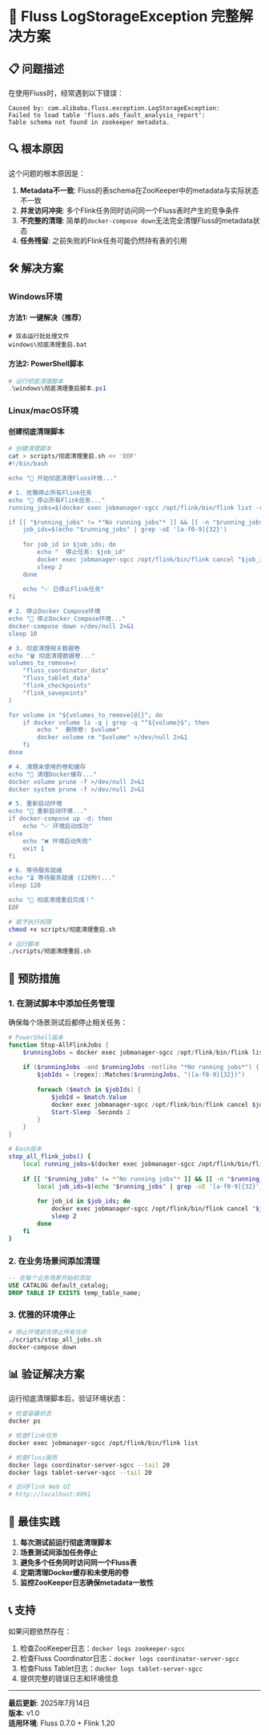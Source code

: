 # 🔧 Fluss LogStorageException 完整解决方案

## 📋 问题描述

在使用Fluss时，经常遇到以下错误：

```
Caused by: com.alibaba.fluss.exception.LogStorageException: 
Failed to load table 'fluss.ads_fault_analysis_report': 
Table schema not found in zookeeper metadata.
```

## 🔍 根本原因

这个问题的根本原因是：

1. **Metadata不一致**: Fluss的表schema在ZooKeeper中的metadata与实际状态不一致
2. **并发访问冲突**: 多个Flink任务同时访问同一个Fluss表时产生的竞争条件
3. **不完整的清理**: 简单的`docker-compose down`无法完全清理Fluss的metadata状态
4. **任务残留**: 之前失败的Flink任务可能仍然持有表的引用

## 🛠️ 解决方案

### Windows环境

#### 方法1: 一键解决（推荐）
```batch
# 双击运行批处理文件
windows\彻底清理重启.bat
```

#### 方法2: PowerShell脚本
```powershell
# 运行彻底清理脚本
.\windows\彻底清理重启脚本.ps1
```

### Linux/macOS环境

#### 创建彻底清理脚本
```bash
# 创建清理脚本
cat > scripts/彻底清理重启.sh << 'EOF'
#!/bin/bash

echo "🧹 开始彻底清理Fluss环境..."

# 1. 优雅停止所有Flink任务
echo "🛑 停止所有Flink任务..."
running_jobs=$(docker exec jobmanager-sgcc /opt/flink/bin/flink list -r 2>/dev/null)

if [[ "$running_jobs" != *"No running jobs"* ]] && [[ -n "$running_jobs" ]]; then
    job_ids=$(echo "$running_jobs" | grep -oE '[a-f0-9]{32}')
    
    for job_id in $job_ids; do
        echo "  停止任务: $job_id"
        docker exec jobmanager-sgcc /opt/flink/bin/flink cancel "$job_id" >/dev/null 2>&1
        sleep 2
    done
    
    echo "✅ 已停止Flink任务"
fi

# 2. 停止Docker Compose环境
echo "🛑 停止Docker Compose环境..."
docker-compose down >/dev/null 2>&1
sleep 10

# 3. 彻底清理相关数据卷
echo "🗑️ 彻底清理数据卷..."
volumes_to_remove=(
    "fluss_coordinator_data"
    "fluss_tablet_data"
    "flink_checkpoints"
    "flink_savepoints"
)

for volume in "${volumes_to_remove[@]}"; do
    if docker volume ls -q | grep -q "^${volume}$"; then
        echo "  删除卷: $volume"
        docker volume rm "$volume" >/dev/null 2>&1
    fi
done

# 4. 清理未使用的卷和缓存
echo "🧹 清理Docker缓存..."
docker volume prune -f >/dev/null 2>&1
docker system prune -f >/dev/null 2>&1

# 5. 重新启动环境
echo "🚀 重新启动环境..."
if docker-compose up -d; then
    echo "✅ 环境启动成功"
else
    echo "❌ 环境启动失败"
    exit 1
fi

# 6. 等待服务就绪
echo "⏳ 等待服务就绪 (120秒)..."
sleep 120

echo "🎉 彻底清理重启完成！"
EOF

# 赋予执行权限
chmod +x scripts/彻底清理重启.sh

# 运行脚本
./scripts/彻底清理重启.sh
```

## 🔄 预防措施

### 1. 在测试脚本中添加任务管理

确保每个场景测试后都停止相关任务：

```powershell
# PowerShell版本
function Stop-AllFlinkJobs {
    $runningJobs = docker exec jobmanager-sgcc /opt/flink/bin/flink list -r 2>&1
    
    if ($runningJobs -and $runningJobs -notlike "*No running jobs*") {
        $jobIds = [regex]::Matches($runningJobs, "([a-f0-9]{32})")
        
        foreach ($match in $jobIds) {
            $jobId = $match.Value
            docker exec jobmanager-sgcc /opt/flink/bin/flink cancel $jobId 2>&1 | Out-Null
            Start-Sleep -Seconds 2
        }
    }
}
```

```bash
# Bash版本
stop_all_flink_jobs() {
    local running_jobs=$(docker exec jobmanager-sgcc /opt/flink/bin/flink list -r 2>/dev/null)
    
    if [[ "$running_jobs" != *"No running jobs"* ]] && [[ -n "$running_jobs" ]]; then
        local job_ids=$(echo "$running_jobs" | grep -oE '[a-f0-9]{32}')
        
        for job_id in $job_ids; do
            docker exec jobmanager-sgcc /opt/flink/bin/flink cancel "$job_id" >/dev/null 2>&1
            sleep 2
        done
    fi
}
```

### 2. 在业务场景间添加清理

```sql
-- 在每个业务场景开始前添加
USE CATALOG default_catalog;
DROP TABLE IF EXISTS temp_table_name;
```

### 3. 优雅的环境停止

```bash
# 停止环境前先停止所有任务
./scripts/stop_all_jobs.sh
docker-compose down
```

## 📊 验证解决方案

运行彻底清理脚本后，验证环境状态：

```bash
# 检查容器状态
docker ps

# 检查Flink任务
docker exec jobmanager-sgcc /opt/flink/bin/flink list

# 检查Fluss服务
docker logs coordinator-server-sgcc --tail 20
docker logs tablet-server-sgcc --tail 20

# 访问Flink Web UI
# http://localhost:8091
```

## 🎯 最佳实践

1. **每次测试前运行彻底清理脚本**
2. **场景测试间添加任务停止**
3. **避免多个任务同时访问同一个Fluss表**
4. **定期清理Docker缓存和未使用的卷**
5. **监控ZooKeeper日志确保metadata一致性**

## 📞 支持

如果问题依然存在：

1. 检查ZooKeeper日志：`docker logs zookeeper-sgcc`
2. 检查Fluss Coordinator日志：`docker logs coordinator-server-sgcc`
3. 检查Fluss Tablet日志：`docker logs tablet-server-sgcc`
4. 提供完整的错误日志和环境信息

---

**最后更新**: 2025年7月14日  
**版本**: v1.0  
**适用环境**: Fluss 0.7.0 + Flink 1.20 